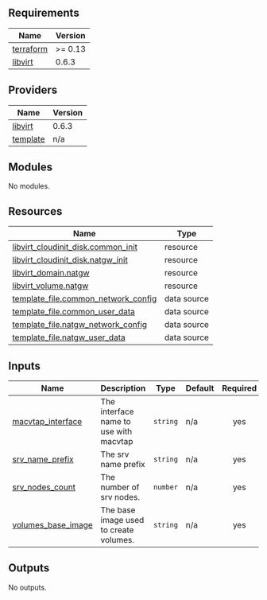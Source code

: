## Requirements

| Name | Version |
|------|---------|
| <a name="requirement_terraform"></a> [terraform](#requirement\_terraform) | >= 0.13 |
| <a name="requirement_libvirt"></a> [libvirt](#requirement\_libvirt) | 0.6.3 |

## Providers

| Name | Version |
|------|---------|
| <a name="provider_libvirt"></a> [libvirt](#provider\_libvirt) | 0.6.3 |
| <a name="provider_template"></a> [template](#provider\_template) | n/a |

## Modules

No modules.

## Resources

| Name | Type |
|------|------|
| [libvirt_cloudinit_disk.common_init](https://registry.terraform.io/providers/dmacvicar/libvirt/0.6.3/docs/resources/cloudinit_disk) | resource |
| [libvirt_cloudinit_disk.natgw_init](https://registry.terraform.io/providers/dmacvicar/libvirt/0.6.3/docs/resources/cloudinit_disk) | resource |
| [libvirt_domain.natgw](https://registry.terraform.io/providers/dmacvicar/libvirt/0.6.3/docs/resources/domain) | resource |
| [libvirt_volume.natgw](https://registry.terraform.io/providers/dmacvicar/libvirt/0.6.3/docs/resources/volume) | resource |
| [template_file.common_network_config](https://registry.terraform.io/providers/hashicorp/template/latest/docs/data-sources/file) | data source |
| [template_file.common_user_data](https://registry.terraform.io/providers/hashicorp/template/latest/docs/data-sources/file) | data source |
| [template_file.natgw_network_config](https://registry.terraform.io/providers/hashicorp/template/latest/docs/data-sources/file) | data source |
| [template_file.natgw_user_data](https://registry.terraform.io/providers/hashicorp/template/latest/docs/data-sources/file) | data source |

## Inputs

| Name | Description | Type | Default | Required |
|------|-------------|------|---------|:--------:|
| <a name="input_macvtap_interface"></a> [macvtap\_interface](#input\_macvtap\_interface) | The interface name to use with macvtap | `string` | n/a | yes |
| <a name="input_srv_name_prefix"></a> [srv\_name\_prefix](#input\_srv\_name\_prefix) | The srv name prefix | `string` | n/a | yes |
| <a name="input_srv_nodes_count"></a> [srv\_nodes\_count](#input\_srv\_nodes\_count) | The number of srv nodes. | `number` | n/a | yes |
| <a name="input_volumes_base_image"></a> [volumes\_base\_image](#input\_volumes\_base\_image) | The base image used to create volumes. | `string` | n/a | yes |

## Outputs

No outputs.
